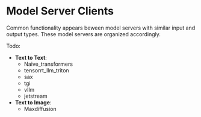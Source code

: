 # Model Server Clients  

Common functionality appears beween model servers with similar input and output types. These model servers are organized accordingly.  

Todo: 
- **Text to Text**:
	- Naive_transformers
	-  tensorrt_llm_triton 
	- sax 
	- tgi 
	- vllm 
	- jetstream 
- **Text to Image**:
	- Maxdiffusion